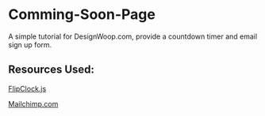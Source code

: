 Comming-Soon-Page
=================

A simple tutorial for DesignWoop.com, provide a countdown timer and email sign up form.

Resources Used:
--------
[FlipClock.js](http://flipclockjs.com/ "Flipclock")

[Mailchimp.com](http://Mailchimp.com/ "MailChimp")




